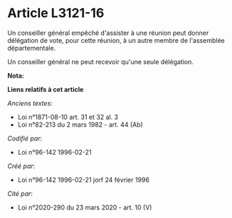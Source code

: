 # Article L3121-16

Un conseiller général empêché d'assister à une réunion peut donner délégation de vote, pour cette réunion, à un autre membre
de l'assemblée départementale.

Un conseiller général ne peut recevoir qu'une seule délégation.

**Nota:**



**Liens relatifs à cet article**

_Anciens textes_:

  - Loi n°1871-08-10 art. 31 et 32 al. 3
  - Loi n°82-213 du 2 mars 1982 - art. 44 (Ab)

_Codifié par_:

  - Loi n°96-142 1996-02-21

_Créé par_:

  - Loi n°96-142 1996-02-21 jorf 24 février 1996

_Cité par_:

  - Loi n°2020-290 du 23 mars 2020 - art. 10 (V)

